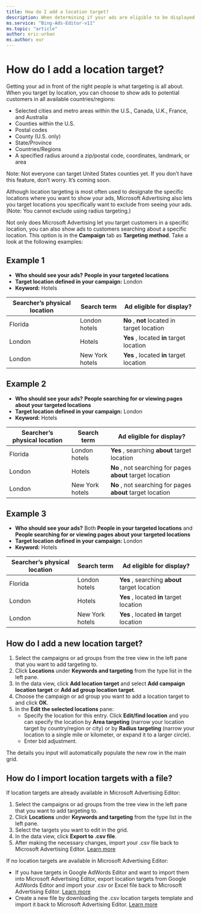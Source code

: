 ```yaml
---
title: How do I add a location target?
description: When determining if your ads are eligible to be displayed, Microsoft Advertising Editor uses both your ad language and location target settings. Both criteria must be met in order for an ad to display.
ms.service: "Bing-Ads-Editor-v11"
ms.topic: "article"
author: eric-urban
ms.author: eur
---
```


# How do I add a location target?

Getting your ad in front of the right people is what targeting is all about. When you target by location, you can choose to show ads to potential customers in all available countries/regions:

- Selected cities and metro areas within the U.S., Canada, U.K., France, and Australia
- Counties within the U.S.
- Postal codes
- County (U.S. only)
- State/Province
- Countries/Regions
- A specified radius around a zip/postal code, coordinates, landmark, or area

Note: Not everyone can target United States counties yet. If you don’t have this feature, don’t worry. It’s coming soon.

Although location targeting is most often used to designate the specific locations where you want to show your ads, Microsoft Advertising also lets you target locations you specifically want to exclude from seeing your ads. (Note: You cannot exclude using radius targeting.)

Not only does Microsoft Advertising let you target customers in a specific location, you can also show ads to customers searching about a specific location. This option is in the **Campaign** tab as **Targeting method**. Take a look at the following examples:

## Example 1

- **Who should see your ads?**    **People in your targeted locations**
- **Target location defined in your campaign:**  London
- **Keyword:**  Hotels

|Searcher’s physical location|Search term|Ad eligible for display?|
|---|---|---|
|Florida|London hotels|**No** , **not** located in target location|
|London|Hotels|**Yes** , located **in** target location|
|London|New York hotels|**Yes** , located **in** target location|

## Example 2

- **Who should see your ads?**    **People searching for or viewing pages about your targeted locations**
- **Target location defined in your campaign:**  London
- **Keyword:**  Hotels

|Searcher’s physical location|Search term|Ad eligible for display?|
|---|---|---|
|Florida|London hotels|**Yes** , searching **about** target location|
|London|Hotels|**No** , not searching for pages **about** target location|
|London|New York hotels|**No** , not searching for pages **about** target location|

## Example 3

- **Who should see your ads?**    Both **People in your targeted locations** and **People searching for or viewing pages about your targeted locations**
- **Target location defined in your campaign:**  London
- **Keyword:**  Hotels

|Searcher’s physical location|Search term|Ad eligible for display?|
|---|---|---|
|Florida|London hotels|**Yes** , searching **about** target location|
|London|Hotels|**Yes** , located **in** target location|
|London|New York hotels|**Yes** , located **in** target location|

## How do I add a new location target?
1. Select the campaigns or ad groups from the tree view in the left pane that you want to add targeting to.
1. Click **Locations** under **Keywords and targeting** from the type list in the left pane.
1. In the data view, click **Add location target** and select **Add campaign location target** or **Add ad group location target**.
1. Choose the campaign or ad group you want to add a location target to and click **OK**.
1. In the **Edit the selected locations** pane:
   - Specify the location for this entry. Click **Edit/find location** and you can specify the location by **Area targeting** (narrow your location target by country/region or city) or by **Radius targeting** (narrow your location to a single mile or kilometer, or expand it to a larger circle).
   - Enter bid adjustment.

The details you input will automatically populate the new row in the main grid.

## How do I import location targets with a file?
If location targets are already available in Microsoft Advertising Editor:

1. Select the campaigns or ad groups from the tree view in the left pane that you want to add targeting to.
1. Click **Locations** under **Keywords and targeting** from the type list in the left pane.
1. Select the targets you want to edit in the grid.
1. In the data view, click **Export to .csv file**.
1. After making the necessary changes, import your .csv file back to Microsoft Advertising Editor. [Learn more](./hlp_BAE_PROC_Import.md)

If no location targets are available in Microsoft Advertising Editor:

- If you have targets in Google AdWords Editor and want to import them into Microsoft Advertising Editor, export location targets from Google AdWords Editor and import your .csv or Excel file back to Microsoft Advertising Editor. [Learn more](./hlp_BAE_PROC_Import.md)
- Create a new file by downloading the .csv location targets template and import it back to Microsoft Advertising Editor. [Learn more](./hlp_BAE_PROC_Import.md)


